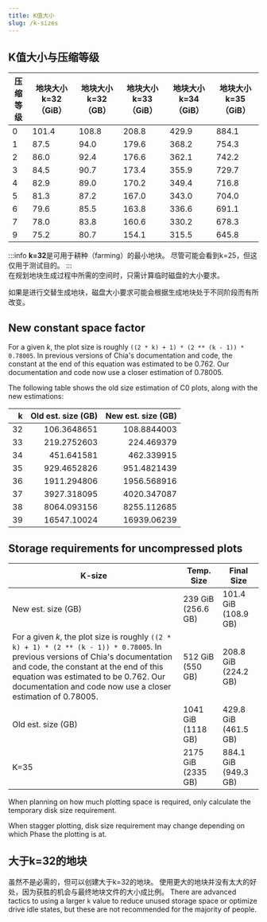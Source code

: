 ```yaml
---
title: K值大小
slug: /k-sizes
---
```


## K值大小与压缩等级

| 压缩等级 | 地块大小 k=32（GiB） | 地块大小 k=32（GB） | 地块大小 k=33（GiB） | 地块大小 k=34（GiB） | 地块大小 k=35（GiB） |
| ---- | -------------- | ------------- | -------------- | -------------- | -------------- |
| 0    | 101.4          | 108.8         | 208.8          | 429.9          | 884.1          |
| 1    | 87.5           | 94.0          | 179.6          | 368.2          | 754.3          |
| 2    | 86.0           | 92.4          | 176.6          | 362.1          | 742.2          |
| 3    | 84.5           | 90.7          | 173.4          | 355.9          | 729.7          |
| 4    | 82.9           | 89.0          | 170.2          | 349.4          | 716.8          |
| 5    | 81.3           | 87.2          | 167.0          | 343.0          | 704.0          |
| 6    | 79.6           | 85.5          | 163.8          | 336.6          | 691.1          |
| 7    | 78.0           | 83.8          | 160.6          | 330.2          | 678.3          |
| 9    | 75.2           | 80.7          | 154.1          | 315.5          | 645.8          |

:::info
**k=32**是可用于耕种（farming）的最小地块。 尽管可能会看到k=25，但这仅用于测试目的。
:::  
在规划地块生成过程中所需的空间时，只需计算临时磁盘的大小要求。

如果是进行交替生成地块，磁盘大小要求可能会根据生成地块处于不同阶段而有所改变。

## New constant space factor

For a given _k_, the plot size is roughly `((2 * k) + 1) * (2 ** (k - 1)) * 0.78005`. In previous versions of Chia's documentation and code, the constant at the end of this equation was estimated to be 0.762. Our documentation and code now use a closer estimation of 0.78005.

The following table shows the old size estimation of C0 plots, along with the new estimations:

|  k | Old est. size (GB) | New est. size (GB) |
| --:| ------------------:| ------------------:|
| 32 |        106.3648651 |        108.8844003 |
| 33 |        219.2752603 |         224.469379 |
| 34 |         451.641581 |         462.339915 |
| 35 |        929.4652826 |        951.4821439 |
| 36 |        1911.294806 |        1956.568916 |
| 37 |        3927.318095 |        4020.347087 |
| 38 |        8064.093156 |        8255.112685 |
| 39 |        16547.10024 |        16939.06239 |

## Storage requirements for uncompressed plots

| K-size                                                                                                                                                                                                                                                                              | Temp. Size         | Final Size           |
| ----------------------------------------------------------------------------------------------------------------------------------------------------------------------------------------------------------------------------------------------------------------------------------- | ------------------ | -------------------- |
| New est. size (GB)                                                                                                                                                                                                                                                                  | 239 GiB (256.6 GB) | 101.4 GiB (108.9 GB) |
| For a given _k_, the plot size is roughly `((2 * k) + 1) * (2 ** (k - 1)) * 0.78005`. In previous versions of Chia's documentation and code, the constant at the end of this equation was estimated to be 0.762. Our documentation and code now use a closer estimation of 0.78005. | 512 GiB (550 GB)   | 208.8 GiB (224.2 GB) |
| Old est. size (GB)                                                                                                                                                                                                                                                                  | 1041 GiB (1118 GB) | 429.8 GiB (461.5 GB) |
| K=35                                                                                                                                                                                                                                                                                | 2175 GiB (2335 GB) | 884.1 GiB (949.3 GB) |

When planning on how much plotting space is required, only calculate the temporary disk size requirement.

When stagger plotting, disk size requirement may change depending on which Phase the plotting is at.

## 大于k=32的地块

虽然不是必需的，但可以创建大于k=32的地块。 使用更大的地块并没有太大的好处，因为获胜的机会与最终地块文件的大小成比例。 There are advanced tactics to using a larger `k` value to reduce unused storage space or optimize drive idle states, but these are not recommended for the majority of people.
